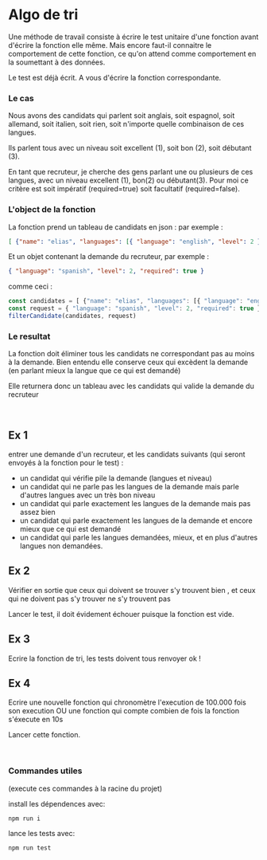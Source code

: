 # Algo de tri

Une méthode de travail consiste à écrire le test unitaire d'une fonction avant d'écrire la fonction elle même. Mais encore faut-il connaitre le comportement de cette fonction, ce qu'on attend comme comportement en la soumettant à des données.

Le test est déjà écrit. A vous d'écrire la fonction correspondante.

### Le cas

Nous avons des candidats qui parlent soit anglais, soit espagnol, soit allemand, soit italien, soit rien, soit n'importe quelle combinaison de ces langues.

Ils parlent tous avec un niveau soit excellent (1), soit bon (2), soit débutant (3).

En tant que recruteur, je cherche des gens parlant une ou plusieurs de ces langues, avec un niveau excellent (1), bon(2) ou débutant(3). Pour moi ce critère est soit impératif (required=true) soit facultatif (required=false).

### L'object de la fonction

La fonction prend un tableau de candidats en json : par exemple :
```json
[ {"name": "elias", "languages": [{ "language": "english", "level": 2 }, {"language": "german", "level": 1 } ] }, ................... ]
```

Et un objet contenant la demande du recruteur, par exemple : 
```json
{ "language": "spanish", "level": 2, "required": true }
```

comme ceci :
```js
const candidates = [ {"name": "elias", "languages": [{ "language": "english", "level": 2 }, {"language": "german", "level": 1 } ] }, ................... ];
const request = { "language": "spanish", "level": 2, "required": true };
filterCandidate(candidates, request)
```
### Le resultat

La fonction doit éliminer tous les candidats ne correspondant pas au moins à la demande. Bien entendu elle conserve ceux qui excèdent la demande (en parlant mieux la langue que ce qui est demandé)

Elle returnera donc un tableau avec les candidats qui valide la demande du recruteur

&nbsp;
&nbsp;

## Ex 1

entrer une demande d'un recruteur, et les candidats suivants (qui seront envoyés à la fonction pour le test) : 
- un candidat qui vérifie pile la demande (langues et niveau) 
- un candidat qui ne parle pas les langues de la demande mais parle d'autres langues avec un très bon niveau
- un candidat qui parle exactement les langues de la demande mais pas assez bien 
- un candidat qui parle exactement les langues de la demande et encore mieux que ce qui est demandé 
- un candidat qui parle les langues demandées, mieux, et en plus d'autres langues non demandées.

## Ex 2

Vérifier en sortie que ceux qui doivent se trouver s'y trouvent bien , et ceux qui ne doivent pas s'y trouver ne s'y trouvent pas

Lancer le test, il doit évidement échouer puisque la fonction est vide.

## Ex 3

Ecrire la fonction de tri, les tests doivent tous renvoyer ok !

## Ex 4

Ecrire une nouvelle fonction qui chronomètre l'execution de 100.000 fois son execution OU une fonction qui compte combien de fois la fonction s'éxecute en 10s 

Lancer cette fonction.

&nbsp;
&nbsp;

### Commandes utiles 

(execute ces commandes à la racine du projet)

install les dépendences avec: 
```
npm run i
```

lance les tests avec: 
``` 
npm run test
```
